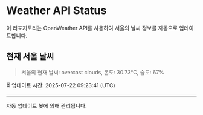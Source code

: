 
# Weather API Status

이 리포지토리는 OpenWeather API를 사용하여 서울의 날씨 정보를 자동으로 업데이트합니다.

## 현재 서울 날씨
> 서울의 현재 날씨: overcast clouds, 온도: 30.73°C, 습도: 67%

⏳ 업데이트 시간: 2025-07-22 09:23:41 (UTC)

---
자동 업데이트 봇에 의해 관리됩니다.
